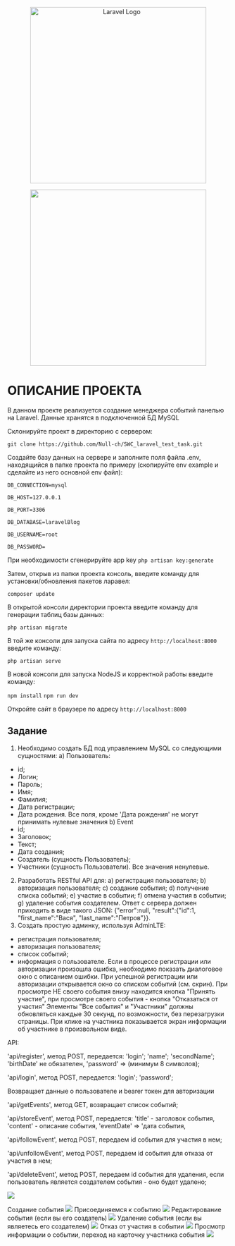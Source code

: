 <p align="center"><a href="https://laravel.com" target="_blank"><img src="https://raw.githubusercontent.com/laravel/art/master/logo-lockup/5%20SVG/2%20CMYK/1%20Full%20Color/laravel-logolockup-cmyk-red.svg" width="400" alt="Laravel Logo"></a></p>
<p align="center"><a href="https://softwarecenter.ru/" target="_blank"><img src="https://github.com/Null-ch/SWC_laravel_test_task/assets/65172872/4db4af6e-af19-4cfe-9f9f-109b88883ae7" width="400"></a></p>

# ОПИСАНИЕ ПРОЕКТА

В данном проекте реализуется создание менеджера событий панелью на Laravel.
Данные хранятся в подключенной БД MySQL


Склонируйте проект в директорию с сервером:

`git clone https://github.com/Null-ch/SWC_laravel_test_task.git`

Создайте базу данных на сервере и заполните поля файла .env, находящийся в папке проекта по примеру (скопируйте env example и сделайте из него основной env файл):

`DB_CONNECTION=mysql`

`DB_HOST=127.0.0.1`

`DB_PORT=3306`

`DB_DATABASE=laravelBlog`

`DB_USERNAME=root`

`DB_PASSWORD=`

При необходимости сгенерируйте app key
`php artisan key:generate`

Затем, открыв из папки проекта консоль, введите команду для установки/обновления пакетов ларавел:

`composer update`

В открытой консоли директории проекта введите команду для генерации таблиц базы данных:

`php artisan migrate`

В той же консоли для запуска сайта по адресу `http://localhost:8000` введите команду:

`php artisan serve`

В новой консоли для запуска NodeJS и корректной работы введите команду:

`npm install`
`npm run dev`

Откройте сайт в браузере по адресу  `http://localhost:8000`
## Задание
1. Необходимо создать БД под управлением MySQL со следующими
сущностями:
а) Пользователь:
- id;
- Логин;
- Пароль;
- Имя;
- Фамилия;
- Дата регистрации;
- Дата рождения.
Все поля, кроме 'Дата рождения' не могут принимать нулевые значения
b) Event
- id;
- Заголовок;
- Текст;
- Дата создания;
- Создатель (сущность Пользователь);
- Участники (сущность Пользователи).
Все значения ненулевые.
2. Разработать RESTful API для:
а) регистрация пользователя;
b) авторизация пользователя;
c) создание события;
d) получение списка событий;
e) участие в событии;
f) отмена участия в событии;
g) удаление события создателем.
Ответ с сервера должен приходить в виде такого JSON: {"error":null,
"result":{"id":1, "first_name":"Вася", "last_name":"Петров"}}.
3. Создать простую админку, используя AdminLTE:
- регистрация пользователя;
- авторизация пользователя;
- список событий;
- информация о пользователе.
Если в процессе регистрации или авторизации произошла ошибка,
необходимо показать диалоговое окно с описанием ошибки. При
успешной регистрации или авторизации открывается окно со списком
событий (см. скрин).
При просмотре НЕ своего события внизу находится кнопка "Принять
участие", при просмотре своего события - кнопка "Отказаться от участия"
Элементы "Все события" и "Участники" должны обновляться каждые 30
секунд, по возможности, без перезагрузки страницы.
При клике на участника показывается экран информации об участнике в
произвольном виде.

API:

'api/register', метод POST, передается:
'login';
'name';
'secondName';
'birthDate' не обязателен,
'password' => (минимум 8 символов);

'api/login', метод POST, передается:
'login';
'password';

Возвращает данные о пользователе и bearer токен для авторизации

'api/getEvents', метод GET, возвращает список событий;


'api/storeEvent', метод POST, передается:
'title' - заголовок события,
'content' - описание события,
'eventDate' => 'дата события,

'api/followEvent', метод POST, передаем id события для участия в нем;


'api/unfollowEvent', метод POST, передаем id события для отказа от участия в нем;

'api/deleteEvent', метод POST, передаем id события для удаления, если пользователь является создателем события - оно будет удалено;


<img src="https://github.com/Null-ch/SWC_laravel_test_task/assets/65172872/db812f91-8c02-4516-b6f1-d821a3a2b4a1">

Создание события
<img src="https://github.com/Null-ch/SWC_laravel_test_task/assets/65172872/04082b55-2a9c-496c-b1ad-54781a9827af">
Присоединяемся к событию
<img src="https://github.com/Null-ch/SWC_laravel_test_task/assets/65172872/c195c2bd-e7dd-4967-83e4-61df63afcf99">
Редактирование события (если вы его создатель)
<img src="https://github.com/Null-ch/SWC_laravel_test_task/assets/65172872/10524efc-2174-4b77-938f-81c94dac9e17">
Удаление события (если вы являетесь его создателем)
<img src="https://github.com/Null-ch/SWC_laravel_test_task/assets/65172872/b330642b-905c-4cba-81a5-a80bef91fb9d">
Отказ от участия в событии
<img src="https://github.com/Null-ch/SWC_laravel_test_task/assets/65172872/3a6c7b42-3e88-4802-a185-4787c1ad2c12">
Просмотр информации о событии, переход на карточку участника события
<img src="https://github.com/Null-ch/SWC_laravel_test_task/assets/65172872/851bf26c-07c1-4f7a-8f05-331a93fbd4a9">




